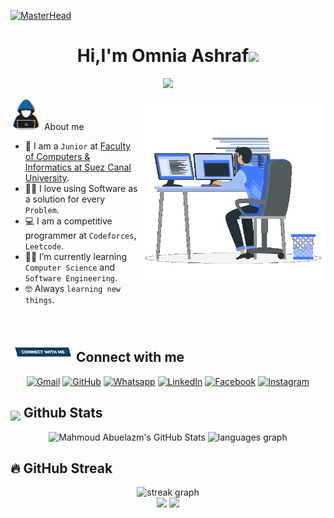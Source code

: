 [![MasterHead](https://www.webskittersacademy.in/wp-content/uploads/2022/04/Flutter-with-Dart-banner.png)](https://rishavchanda.io)
<h1 align="center" align="left">Hi,I'm Omnia Ashraf<img src="https://media.giphy.com/media/hvRJCLFzcasrR4ia7z/giphy.gif" width="35"></h1>
<p align="center">
  <a href="https://github.com/DenverCoder1/readme-typing-svg"><img src="https://readme-typing-svg.herokuapp.com?font=Time+New+Roman&color=987554&size=25&center=true&vCenter=true&width=600&height=100&lines=Always+learning+new+things;Junior+Flutter+Developer"></a>
</p>
 <picture><img src = "https://github.com/MahmoudAbuelazm/MahmoudAbuelazm/blob/main/Images/about_me.gif?raw=true" width = 50px></picture> About me
<picture> <img align="right" src="https://github.com/Anwar-Rizk/Anwar-Rizk/blob/master/Images/Right_Side.gif?raw=true" width = 300px></picture>
<br>

- :school: I am a `Junior` at [Faculty of Computers & Informatics at Suez Canal University](http://suez.edu.eg/ar/?page_id=7325&lang=en).
- :technologist: I love using Software as a solution for every `Problem`.
- :computer: I am a competitive programmer at `Codeforces`, `Leetcode`.
- :student: I’m currently learning `Computer Science` and `Software Engineering`.
- :nerd_face: Always `learning new things`.

<br>

## <picture> <img src="https://github.com/MahmoudAbuelazm/MahmoudAbuelazm/blob/main/Images/Connect-with-me.gif?raw=true" width="100px"> </picture> Connect with me
<p align="center">
	<a href="mailto:mahmoudabuelazem2467@gmail.com"><img img src="https://img.shields.io/badge/gmail-%23EA4335.svg?style=plastic&logo=gmail&logoColor=white" alt="Gmail"/></a>
	<a href="https://github.com/MahmoudAbuelazm"><img src="https://img.shields.io/badge/github-%23181717.svg?style=plastic&logo=github&logoColor=white" alt="GitHub"/></a>
	<a href="https://wa.me/+201021288238"><img src="https://img.shields.io/badge/whatsapp-%2325D366.svg?style=plastic&logo=whatsapp&logoColor=white" alt="Whatsapp"/></a>
	<a href="https://www.linkedin.com/in/mahmoud-abu-elazem/"><img src="https://img.shields.io/badge/linkedin-%230A66C2.svg?style=plastic&logo=linkedin&logoColor=white" alt="LinkedIn"/></a>
	<a href="https://www.facebook.com/mahmoud.ahmed.965"><img src="https://img.shields.io/badge/facebook-%231877F2.svg?style=plastic&logo=facebook&logoColor=white" alt="Facebook"/></a>
	<a href="https://www.instagram.com/mahmoud__abuelazm/"><img src="https://img.shields.io/badge/instagram-%23E4405F.svg?style=plastic&logo=instagram&logoColor=white" alt="Instagram"/></a>
</p>


## <img src="https://media1.giphy.com/media/v1.Y2lkPTc5MGI3NjExYzFhYzJkMmQ2MWQ3ZGY3MDhjZTE3MDI2Mzk3NzE1OWQyZTRlMmYwMCZjdD1z/iY8CRBdQXODJSCERIr/giphy.gif" width=5% valign="bottom"> Github Stats

<p align="center">
	

<img src="https://github-readme-stats-mahmoud-ahmeds-projects-742326f6.vercel.app/api?username=MahmoudAbuelazm&hide_title=false&hide_rank=false&show_icons=true&include_all_commits=true&hide=contribs,issues&count_private=true&disable_animations=false&theme=react&locale=en&hide_border=false&order=2&include_all_commits=true&show=prs_merged,prs_merged_percentage" height="180" alt="Mahmoud Abuelazm's GitHub Stats"  />
 
<img src="https://github-readme-stats-mahmoud-ahmeds-projects-742326f6.vercel.app/api/top-langs?username=MahmoudAbuelazm&locale=en&hide_title=false&layout=compact&card_width=320&langs_count=5&theme=react&hide_border=false&order=2"  height="180"  alt="languages graph"  />
</div>




## 🔥 GitHub Streak



<div align="center">
  <img src="https://streak-stats.demolab.com?user=MahmoudAbuelazm&locale=en&mode=daily&theme=react&hide_border=false&border_radius=5&order=3" height="220" alt="streak graph"  />
</div>

<div align="center">
  <img src="https://visitor-badge.laobi.icu/badge?page_id=MahmoudAbuelazm.MahmoudAbuelazm&"  />
  <img src="https://profile-counter.glitch.me/MahmoudAbuelazm/count.svg?"  />
  
</div>
